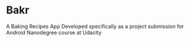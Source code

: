 # Bakr
A Baking Recipes App
Developed specifically as a project submission for Android Nanodegree course at Udacity

